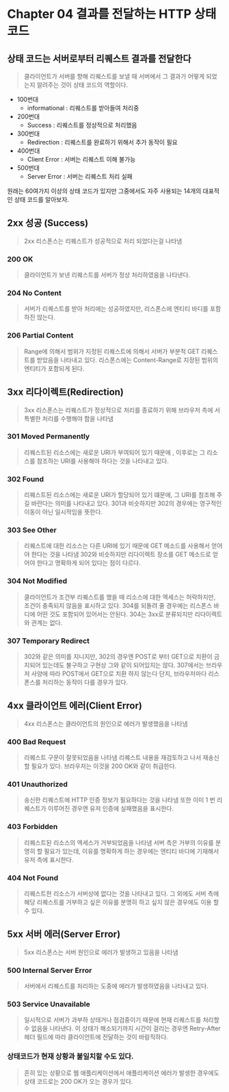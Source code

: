 # Chapter 04 결과를 전달하는 HTTP 상태 코드

## 상태 코드는 서버로부터 리퀘스트 결과를 전달한다
> 클라이언트가 서버를 향해 리퀘스트를 보낼 때 서버에서 그 결과가 어떻게 되었는지 알려주는 것이 상태 코드의 역할이다.

- 100번대
    - informational : 리퀘스트를 받아들여 처리중
- 200번대
    - Success : 리퀘스트를 정상적으로 처리했음
- 300번대
    - Redirection : 리퀘스트를 완료하기 위해서 추가 동작이 필요
- 400번대
    - Client Error : 서버는 리퀘스트 이해 불가능
- 500번대
    - Server Error : 서버는 리퀘스트 처리 실패

원래는 60여가지 이상의 상태 코드가 있지만 그중에서도 자주 사용되는 14개의 대표적인 상태 코드를 알아보자.

## 2xx 성공 (Success)
> 2xx 리스폰스는 리퀘스트가 성공적으로 처리 되었다는걸 나타냄

### 200 OK
> 클라이언트가 보낸 리퀘스트를 서버가 정상 처리하였음을 나타낸다.

### 204 No Content
> 서버가 리퀘스트를 받아 처리에는 성공하였지만, 리스폰스에 엔티티 바디를 포함하진 않는다.

### 206 Partial Content
> Range에 의해서 범위가 지정된 리퀘스트에 의해서 서버가 부분적 GET 리퀘스트를 받았음을 나타내고 있다.
> 리스폰스에는 Content-Range로 지정된 범위의 엔티티가 포함되게 된다.

## 3xx 리다이렉트(Redirection)
> 3xx 리스폰스는 리퀘스트가 정상적으로 처리를 종료하기 위해 브라우저 측에 서 특별한 처리를 수행해야 함을 나타냄

### 301 Moved Permanently
> 리퀘스트된 리소스에는 새로운 URI가 부여되어 있기 때문에 , 이후로는 그 리소스를 참조하는 URI를 사용해야 하다는 것을 나타내고 있다.

### 302 Found
> 리퀘스트된 리소스에는 새로운 URI가 할당되어 있기 떄문에, 그 URI를 참조해 주길 바란다는 의미를 나타내고 있다.
> 301과 비슷하지만 302의 경우에는 영구적인 이동이 아닌 일시적임을 뜻한다.

### 303 See Other
> 리퀘스트에 대한 리소스는 다른 URI에 있기 때문에 GET 메소드를 사용해서 얻어야 한다는 것을 나타냄
> 302와 비슷하지만 리다이렉트 장소를 GET 메소드로 얻어야 한다고 명확하게 되어 있다는 점이 다르다.

### 304 Not Modified
> 클라이언트가 조건부 리퀘스트를 했을 때 리소스에 대한 엑세스는 허락하지만, 조건이 충족되지 않음을 표시하고 있다.
> 304를 되돌려 줄 경우에는 리스폰스 바디에 어떤 것도 포함되어 있어서는 안된다.
> 304는 3xx로 분류되지만 리다이렉트와 관계는 없다.

### 307 Temporary Redirect
> 302와 같은 의미를 지니지만, 302의 경우엔 POST로 부터 GET으로 치환이 금지되어 있는데도 불구하고 구현상 그와 같이 되어있지는 않다.
> 307에서는 브라우저 사양에 따라 POST에서 GET으로 치환 하지 않는다 단지, 브라우저마다 리스폰스를 처리하는 동작이 다를 경우가 있다.


## 4xx 클라이언트 에러(Client Error)
> 4xx 리스폰스는 클라이언트의 원인으로 에러가 발생했음을 나타냄

### 400 Bad Request
> 리퀘스트 구문이 잘못되었음을 나타냄
> 리퀘스트 내용을 재검토하고 나서 재송신할 필요가 있다.
> 브라우저는 이것을 200 OK와 같이 취급한다.
### 401 Unauthorized
> 송신한 리퀘스트에 HTTP 인증 정보가 필요하다는 것을 나타냄 또한 이미 1 번 리퀘스트가 이루어진 경우엔 유저 인증에 실패했음을 표시한다.

### 403 Forbidden
> 리퀘스트된 리소스의 엑세스가 거부되었음을 나타냄
> 서버 측은 거부의 이유를 분명히 할 필요가 있는데, 이유를 명확하게 하는 경우에는 엔티티 바디에 기재해서 유저 측에 표시한다.

### 404 Not Found
>리퀘스트한 리소스가 서버상에 없다는 것을 나타내고 있다.
>그 외에도 서버 측에 해당 리퀘스트를 거부하고 싶은 이유를 분명히 하고 싶지 않은 경우에도 이용 할 수 있다.

## 5xx 서버 에러(Server Error)
> 5xx 리스폰스는 서버 원인으로 에러가 발생하고 있음을 나타냄

### 500 Internal Server Error
> 서버에서 리퀘스트를 처리하는 도중에 에러가 발생하였음을 나타내고 있다.

### 503 Service Unavailable
> 일시적으로 서버가 과부하 상태거나 점검중이기 때문에 현재 리퀘스트를 처리할 수 없음을 나타낸다.
> 이 상태가 해소되기까지 시간이 걸리는 경우엔 Retry-After 헤더 필드에 따라 클라이언트에 전달하는 것이 바람직하다.

### 상태코드가 현재 상황과 불일치할 수도 있다.
> 흔히 있는 상황으로 웹 애플리케이션에서 애플리케이션 에러가 발생한 경우에도 상태 코드로는 200 OK가 오는 경우가 있다.
